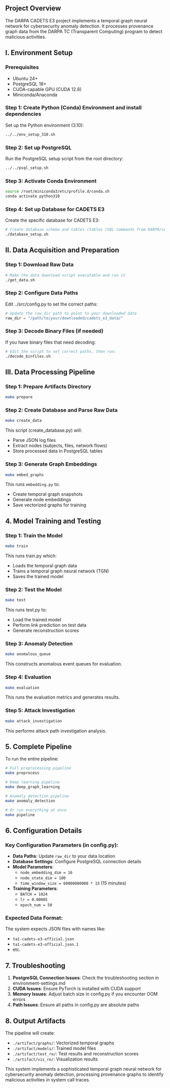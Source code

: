 ## Project Overview

The DARPA CADETS E3 project implements a temporal graph neural network for cybersecurity anomaly detection. It processes provenance graph data from the DARPA TC (Transparent Computing) program to detect malicious activities.


## I. Environment Setup

### Prerequisites
- Ubuntu 24+
- PostgreSQL 16+ 
- CUDA-capable GPU (CUDA 12.8)
- Miniconda/Anaconda

### Step 1: Create Python (Conda) Environment and install dependencies
Set up the Python environment (3.10):
```bash
../../env_setup_310.sh
```

### Step 2: Set up PostgreSQL
Run the PostgreSQL setup script from the root directory:
```bash
../../psql_setup.sh
```

### Step 3: Activate Conda Environment
```bash
source /root/miniconda3/etc/profile.d/conda.sh
conda activate python310
```

### Step 4: Set up Database for CADETS E3
Create the specific database for CADETS E3:
```bash
# Create database schema and tables (tables (SQL commands from DARPA/settings/database.md for CADETS E3)
./database_setup.sh

```


## II. Data Acquisition and Preparation

### Step 1: Download Raw Data
```bash
# Make the data download script executable and run it
./get_data.sh
```

### Step 2: Configure Data Paths
Edit ../src/config.py to set the correct paths:
```python
# Update the raw_dir path to point to your downloaded data
raw_dir = "/path/to/your/downloaded/cadets_e3_data/"
```

### Step 3: Decode Binary Files (if needed)
If you have binary files that need decoding:
```bash
# Edit the script to set correct paths, then run:
./decode_binfiles.sh
```


## III. Data Processing Pipeline

### Step 1: Prepare Artifacts Directory
```bash
make prepare
```

### Step 2: Create Database and Parse Raw Data
```bash
make create_data
```
This script (create_database.py) will:
- Parse JSON log files
- Extract nodes (subjects, files, network flows)
- Store processed data in PostgreSQL tables

### Step 3: Generate Graph Embeddings
```bash
make embed_graphs
```
This runs `embedding.py` to:
- Create temporal graph snapshots
- Generate node embeddings
- Save vectorized graphs for training


## 4. Model Training and Testing

### Step 1: Train the Model
```bash
make train
```
This runs train.py which:
- Loads the temporal graph data
- Trains a temporal graph neural network (TGN)
- Saves the trained model

### Step 2: Test the Model
```bash
make test
```
This runs test.py to:
- Load the trained model
- Perform link prediction on test data
- Generate reconstruction scores

### Step 3: Anomaly Detection
```bash
make anomalous_queue
```
This constructs anomalous event queues for evaluation.

### Step 4: Evaluation
```bash
make evaluation
```
This runs the evaluation metrics and generates results.

### Step 5: Attack Investigation
```bash
make attack_investigation
```
This performs attack path investigation analysis.

## 5. Complete Pipeline

To run the entire pipeline:
```bash
# Full preprocessing pipeline
make preprocess

# Deep learning pipeline  
make deep_graph_learning

# Anomaly detection pipeline
make anomaly_detection

# Or run everything at once
make pipeline
```


## 6. Configuration Details

### Key Configuration Parameters (in config.py):

- **Data Paths**: Update `raw_dir` to your data location
- **Database Settings**: Configure PostgreSQL connection details
- **Model Parameters**: 
  - `node_embedding_dim = 16`
  - `node_state_dim = 100` 
  - `time_window_size = 60000000000 * 15` (15 minutes)
- **Training Parameters**:
  - `BATCH = 1024`
  - `lr = 0.00005`
  - `epoch_num = 50`

### Expected Data Format:
The system expects JSON files with names like:
- `ta1-cadets-e3-official.json`
- `ta1-cadets-e3-official.json.1`
- etc.

## 7. Troubleshooting

1. **PostgreSQL Connection Issues**: Check the troubleshooting section in environment-settings.md
2. **CUDA Issues**: Ensure PyTorch is installed with CUDA support
3. **Memory Issues**: Adjust batch size in config.py if you encounter OOM errors
4. **Path Issues**: Ensure all paths in config.py are absolute paths


## 8. Output Artifacts

The pipeline will create:
- `./artifact/graphs/`: Vectorized temporal graphs
- `./artifact/models/`: Trained model files
- `./artifact/test_re/`: Test results and reconstruction scores
- `./artifact/vis_re/`: Visualization results

This system implements a sophisticated temporal graph neural network for cybersecurity anomaly detection, processing provenance graphs to identify malicious activities in system call traces.
